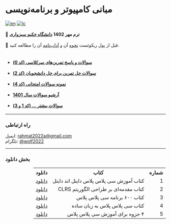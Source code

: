 # مبانی کامپیوتر و برنامه‌نویسی
  [![en](https://img.shields.io/badge/click_to_README-English-red.svg)](/doc/README-EN.md)
  [![lc](https://img.shields.io/badge/license-MIT-blue.svg)](/blob/main/LICENSE)
  <br><br>
    🚀 <strong>ترم مهر 1402
  <a href='https://github.com/EnAnsari/EnAnsari/blob/main/list-of-hsu.md'>دانشگاه حکیم سبزواری</a></strong><br><br>
    📃 قبل از پول ریکوئست
    <a href='https://github.com/EnAnsari/bcp-hsu/releases/download/3.0.0/teaching-submit-question.pdf'>نحوه</a>
    آن و
    <a href='https://github.com/EnAnsari/EnAnsari/releases/download/0/TA-practice-rule.pdf'>آداب‌نامه</a>
    آن را مطالعه کنید.
<br><br>



<h4>
<ul>
<li><a href="/questions.md">سوالات و پاسخ تمرین‌های سرکلاسی (کد 0)</a></li><br>
<li><a href="/more-question/homework.md">سوالات حل تمرین برای حل دانشجویان (کد 2)</a></li><br>
<li><a href="/more-question/exams.md">نمونه سوالات امتحانی (کد 4)</a></li><br>
<li><a href="/1401/questions.md">آرشیو سوالات سال 1401</a></li><br>
<li><a href="/more-question">سوالات بیشتر ... (کد 1 و 3)</a></li>
</ul>
</h4>
<hr>

### راه ارتباطی
ایمیل: <a href="mailto:rahmat2022a@gmail.com">rahmat2022a@gmail.com</a>
<br>
تلگرام: <a href="https://t.me/wolf2022">@wolf2022</a>
<hr>

### بخش دانلود
<div dir=rtl>
<table>
  <tr>
    <th>شماره</th>
    <th>کتاب</th>
    <th>دانلود</th>
  </tr>
  <tr>
    <td>1</td>
    <td>کتاب آموزش سی پلاس پلاس دایتل اند دایتل</td>
    <td><a href="https://github.com/enansari/bcp-hsu/releases/tag/1.0.0">دانلود</a></td>
  </tr>
  <tr>
    <td>2</td>
    <td>کتاب مقدمه‌ای بر طراحی الگوریتم CLRS</td>
    <td><a href="https://github.com/enansari/bcp-hsu/releases/tag/1.1.0">دانلود</a></td>
  </tr>
  <tr>
    <td>3</td>
    <td>کتاب ۶۰۰ برنامه سی پلاس پلاس</td>
    <td><a href="https://github.com/enansari/bcp-hsu/releases/tag/1.2.0">دانلود</a></td>
  </tr>
  <tr>
    <td>4</td>
    <td>کتاب سی پلاس پلاس به زبان ساده</td>
    <td><a href="https://github.com/enansari/bcp-hsu/releases/tag/1.3.0">دانلود</a></td>
  </tr>
  <tr>
    <td>5</td>
    <td>۴ جزوه برای آموزش سی پلاس پلاس</td>
    <td><a href="https://github.com/enansari/bcp-hsu/releases/tag/1.4.0">دانلود</a></td>
  </tr>
<table>
</div>
